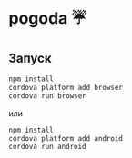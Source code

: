 # pogoda :umbrella:


## Запуск
```bash
npm install
cordova platform add browser
cordova run browser
```
или

```bash
npm install
cordova platform add android
cordova run android
```
